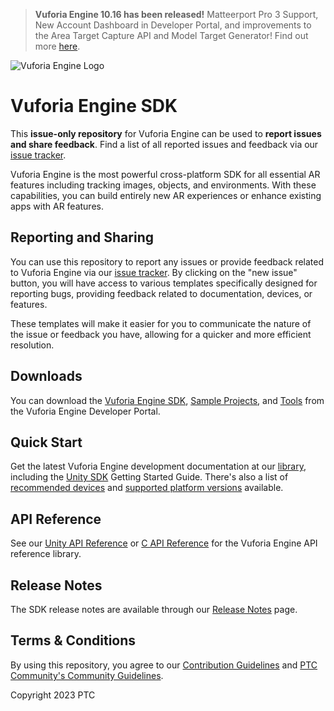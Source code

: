 > **Vuforia Engine 10.16 has been released!** Matteerport Pro 3 Support, New Account Dashboard in Developer Portal, and improvements to the Area Target Capture API and Model Target Generator! Find out more [here](https://github.com/PTCInc/vuforia-engine/issues/40).

![Vuforia Engine Logo](https://integralplm.com/wp-content/uploads/2021/12/vuforia-engine-logo.png)

# Vuforia Engine SDK
This **issue-only repository** for Vuforia Engine can be used to **report issues and share feedback**. Find a list of all reported issues and feedback via our [issue tracker](https://github.com/PTCInc/vuforia-engine/issues).

Vuforia Engine is the most powerful cross-platform SDK for all essential AR features including tracking images, objects, and environments. With these capabilities, you can build entirely new AR experiences or enhance existing apps with AR features.

## Reporting and Sharing
You can use this repository to report any issues or provide feedback related to Vuforia Engine via our [issue tracker](https://github.com/PTCInc/vuforia-engine/issues). By clicking on the "new issue" button, you will have access to various templates specifically designed for reporting bugs, providing feedback related to documentation, devices, or features.

These templates will make it easier for you to communicate the nature of the issue or feedback you have, allowing for a quicker and more efficient resolution. 

## Downloads
You can download the [Vuforia Engine SDK](https://developer.vuforia.com/downloads/sdk), [Sample Projects](https://developer.vuforia.com/downloads/samples), and [Tools](https://developer.vuforia.com/downloads/tool) from the Vuforia Engine Developer Portal.

## Quick Start
Get the latest Vuforia Engine development documentation at our [library](https://library.vuforia.com/), including the [Unity SDK](https://library.vuforia.com/getting-started/getting-started-vuforia-engine-unity) Getting Started Guide. There's also a list of [recommended devices](https://library.vuforia.com/platform-support/recommended-devices) and [supported platform versions](https://library.vuforia.com/platform-support/supported-versions) available.

## API Reference
See our [Unity API Reference](https://library.vuforia.com/sites/default/files/references/unity/index.html) or [C API Reference](https://library.vuforia.com/sites/default/files/references/native/index.html) for the Vuforia Engine API reference library.

## Release Notes
The SDK release notes are available through our [Release Notes](https://library.vuforia.com/release-notes/vuforia-engine-release-notes) page.

## Terms & Conditions
By using this repository, you agree to our [Contribution Guidelines](https://github.com/PTCInc/vuforia-engine/blob/master/CONTRIBUTING.md) and [PTC Community's Community Guidelines](https://community.ptc.com/t5/Welcome-How-To-s/Community-Guidelines/m-p/795342).

Copyright 2023 PTC
